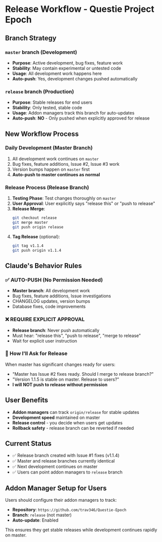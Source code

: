 # Release Workflow - Questie Project Epoch

## Branch Strategy

### `master` branch (Development)
- **Purpose**: Active development, bug fixes, feature work
- **Stability**: May contain experimental or untested code
- **Usage**: All development work happens here
- **Auto-push**: Yes, development changes pushed automatically

### `release` branch (Production) 
- **Purpose**: Stable releases for end users
- **Stability**: Only tested, stable code
- **Usage**: Addon managers track this branch for auto-updates
- **Auto-push**: **NO** - Only pushed when explicitly approved for release

## New Workflow Process

### Daily Development (Master Branch)
1. All development work continues on `master`
2. Bug fixes, feature additions, Issue #2, Issue #3 work
3. Version bumps happen on `master` first
4. **Auto-push to master continues as normal**

### Release Process (Release Branch)
1. **Testing Phase**: Test changes thoroughly on `master`
2. **User Approval**: User explicitly says "release this" or "push to release"
3. **Release Merge**:
   ```bash
   git checkout release
   git merge master
   git push origin release
   ```
4. **Tag Release** (optional):
   ```bash
   git tag v1.1.4
   git push origin v1.1.4
   ```

## Claude's Behavior Rules

### ✅ AUTO-PUSH (No Permission Needed)
- **Master branch**: All development work
- Bug fixes, feature additions, Issue investigations
- CHANGELOG updates, version bumps
- Database fixes, code improvements

### ❌ REQUIRE EXPLICIT APPROVAL
- **Release branch**: Never push automatically
- Must hear: "release this", "push to release", "merge to release"
- Wait for explicit user instruction

### 🤖 How I'll Ask for Release
When master has significant changes ready for users:
- "Master has Issue #2 fixes ready. Should I merge to release branch?"
- "Version 1.1.5 is stable on master. Release to users?"
- **I will NOT push to release without permission**

## User Benefits
- **Addon managers** can track `origin/release` for stable updates
- **Development speed** maintained on master
- **Release control** - you decide when users get updates
- **Rollback safety** - release branch can be reverted if needed

## Current Status
- ✅ Release branch created with Issue #1 fixes (v1.1.4)
- ✅ Master and release branches currently identical
- ✅ Next development continues on master
- ✅ Users can point addon managers to `release` branch

## Addon Manager Setup for Users
Users should configure their addon managers to track:
- **Repository**: `https://github.com/trav346/Questie-Epoch`
- **Branch**: `release` (not master)
- **Auto-update**: Enabled

This ensures they get stable releases while development continues rapidly on master.